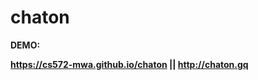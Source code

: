 # chaton

<p><b>DEMO:<b></p>
<a href="https://cs572-mwa.github.io/chaton" target="_blank">https://cs572-mwa.github.io/chaton</a> ||
<a href="http://chaton.gq" target="_blank">http://chaton.gq</a>  

